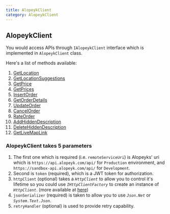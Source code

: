 ```yaml
---
title: AlopeykClient
category: AlopeykClient
---
```


## AlopeykClient
You would access APIs through `IAlopeykClient` interface which is implemented in `AlopeykClient` class.

Here's a list of methods available:
1. [GetLocation]({{site.libraryurl}}/AlopeykClient/GetLocation)
1. [GetLocationSuggestions]({{site.libraryurl}}/AlopeykClient/GetLocationSuggestions)
1. [GetPrice]({{site.libraryurl}}/AlopeykClient/GetPrice)
1. [GetPrices]({{site.libraryurl}}/AlopeykClient/GetPrices)
1. [InsertOrder]({{site.libraryurl}}/AlopeykClient/InsertOrder)
1. [GetOrderDetails]({{site.libraryurl}}/AlopeykClient/GetOrderDetails)
1. [UpdateOrder]({{site.libraryurl}}/AlopeykClient/UpdateOrder)
1. [CancelOrder]({{site.libraryurl}}/AlopeykClient/CancelOrder)
1. [RateOrder]({{site.libraryurl}}/AlopeykClient/RateOrder)
1. [AddHiddenDescription]({{site.libraryurl}}/AlopeykClient/AddHiddenDescription)
1. [DeleteHiddenDescription]({{site.libraryurl}}/AlopeykClient/DeleteHiddenDescription)
1. [GetLiveMapLink]({{site.libraryurl}}/AlopeykClient/GetLiveMapLink)


### AlopeykClient takes 5 parameters
1. The first one which is required (i.e. `remoteServiceUri`) is Alopeyks' uri which is `https://api.alopeyk.com/api/`
for `Production` environment, and `https://sandbox-api.alopeyk.com/api/` for `Development`.
2. Second is `token` (required), which is a JWT token for authorization.
3. `httpClient` (optional) takes a *`HttpClient`* to allow you to control it's lifetime so you could use *`IHttpClientFactory`* to create an instance of *`HttpClient`*.
(more available at [here](https://docs.microsoft.com/en-us/dotnet/architecture/microservices/implement-resilient-applications/use-httpclientfactory-to-implement-resilient-http-requests#issues-with-the-original-httpclient-class-available-in-net-core))
4. `jsonSerializer` (required) is taken to allow you to use *`Json.Net`* or *`System.Text.Json`*.
5. `retryHandler` (optional) is used to provide retry capability.
